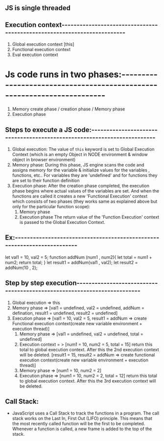 ## JS is single threaded

## Execution context------------------------------------------------------------------------
1. Global execution context [this]
2. Functional execution context
3. Eval execution context

# Js code runs in two phases:------------------------------------------------------------------------
1. Memory create phase / creation phase / Memory phase
2. Execution phase

## Steps to execute a JS code:------------------------------------------------------------------------
1. Global execution: The value of `this` keyword is set to Global Execution Context (which is an empty Object in NODE environment & window object in browser environment)
2. Memory phase: During this phase, JS engine scans the code and assigns memory for the variable & initialize values for the variables , functions, etc.. For variables they are 'undefined' and for functions they are set to their function definition
3. Execution phase: After the creation phase completed, the execution phase begins where actual values of the variables are set. And when the functions are called it creates a new 'Functional Execution' context which consists of two phases (they works same as explained above but only for the particular function scope):
    1. Memory phase 
    2. Execution phase 
    The return value of the 'Function Execution' context is passed to the Global Execution Context.

## Ex:------------------------------------------------------------------------
let val1 = 10, val2 = 5;
function addNum (num1 , num2){
    let total = num1 + num2;
    return total;
}
let result1 = addNum(val1 , val2);
let result2 = addNum(10 , 2);

## Step by step execution------------------------------------------------------------------------
1. Global execution => this
2. Memory phase => [val1 = undefined, val2 = undefined, addNum = defination, result1 = undefined, result2 = undefined]
3. Execution phase => [val1 = 10, val2 = 5, result1 = addNum => create Functional execution context(create new variable environment + execution thread)]
    1. Memory phase => [val1 = undefined, val2 = undefined, total = undefined]
    2. Execution context = > [num1 = 10, num2 = 5, total = 15]
    return this total to global execution context.
    After this the 2nd execution context will be deleted.
[result1 = 15,  result2 = addNum => create functional execution context(create new variable environment + execution thread)]
    1. Memory phase => [num1 = 10,  num2 = 2]
    1. Execution phase => [num1 = 10,  num2 = 2, total = 12]
    return this total to global execution context.
    After this the 3rd execution context will be deleted.


## Call Stack: 
- JavaScript uses a Call Stack to track the functions in a program. The call stack works on the Last In, First Out (LIFO) principle. This means that the most recently called function will be the first to be completed. Whenever a function is called, a new frame is added to the top of the stack.